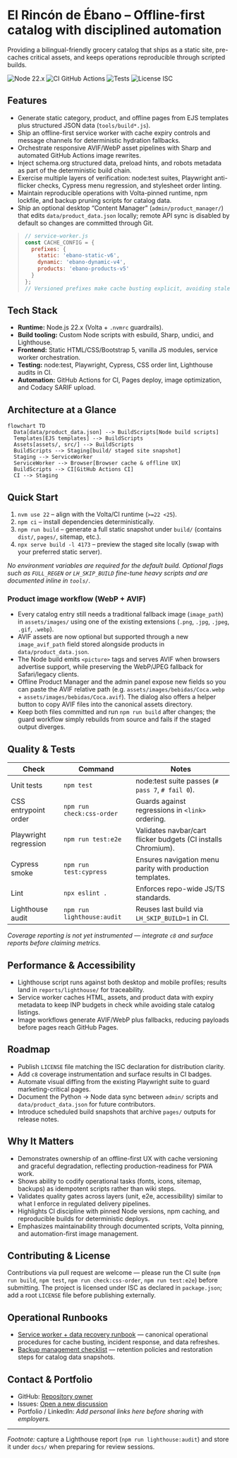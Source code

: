 # El Rincón de Ébano – Offline-first catalog with disciplined automation

Providing a bilingual-friendly grocery catalog that ships as a static site, pre-caches critical assets, and keeps operations reproducible through scripted builds.

![Node 22.x](https://img.shields.io/badge/node-22.x-339933?logo=node.js) ![CI GitHub Actions](https://img.shields.io/badge/ci-GitHub%20Actions-2088FF?logo=githubactions) ![Tests](https://img.shields.io/badge/tests-node%3Atest%20%2B%20Playwright%20%2B%20Cypress-6A5ACD?logo=github) ![License ISC](https://img.shields.io/badge/license-ISC-blue)

## Features
- Generate static category, product, and offline pages from EJS templates plus structured JSON data (`tools/build*.js`).
- Ship an offline-first service worker with cache expiry controls and message channels for deterministic hydration fallbacks. 
- Orchestrate responsive AVIF/WebP asset pipelines with Sharp and automated GitHub Actions image rewrites. 
- Inject schema.org structured data, preload hints, and robots metadata as part of the deterministic build chain. 
- Exercise multiple layers of verification: node:test suites, Playwright anti-flicker checks, Cypress menu regression, and stylesheet order linting. 
- Maintain reproducible operations with Volta-pinned runtime, npm lockfile, and backup pruning scripts for catalog data. 
- Ship an optional desktop “Content Manager” (`admin/product_manager/`) that edits `data/product_data.json` locally; remote API sync is disabled by default so changes are committed through Git.

> ```js
> // service-worker.js
> const CACHE_CONFIG = {
>   prefixes: {
>     static: 'ebano-static-v6',
>     dynamic: 'ebano-dynamic-v4',
>     products: 'ebano-products-v5'
>   }
> };
> // Versioned prefixes make cache busting explicit, avoiding stale assets after data refreshes.
> ```

## Tech Stack
- **Runtime:** Node.js 22.x (Volta + `.nvmrc` guardrails). 
- **Build tooling:** Custom Node scripts with esbuild, Sharp, undici, and Lighthouse. 
- **Frontend:** Static HTML/CSS/Bootstrap 5, vanilla JS modules, service worker orchestration. 
- **Testing:** node:test, Playwright, Cypress, CSS order lint, Lighthouse audits in CI. 
- **Automation:** GitHub Actions for CI, Pages deploy, image optimization, and Codacy SARIF upload. 

## Architecture at a Glance
```mermaid
flowchart TD
  Data[data/product_data.json] --> BuildScripts[Node build scripts]
  Templates[EJS templates] --> BuildScripts
  Assets[assets/, src/] --> BuildScripts
  BuildScripts --> Staging[build/ staged site snapshot]
  Staging --> ServiceWorker
  ServiceWorker --> Browser[Browser cache & offline UX]
  BuildScripts --> CI[GitHub Actions CI]
  CI --> Staging
```

## Quick Start
1. `nvm use 22` – align with the Volta/CI runtime (`>=22 <25`).
2. `npm ci` – install dependencies deterministically.
3. `npm run build` – generate a full static snapshot under `build/` (contains `dist/`, `pages/`, sitemap, etc.).
4. `npx serve build -l 4173` – preview the staged site locally (swap with your preferred static server).

_No environment variables are required for the default build. Optional flags such as `FULL_REGEN` or `LH_SKIP_BUILD` fine-tune heavy scripts and are documented inline in `tools/`._

### Product image workflow (WebP + AVIF)
- Every catalog entry still needs a traditional fallback image (`image_path`) in `assets/images/` using one of the existing extensions (`.png`, `.jpg`, `.jpeg`, `.gif`, `.webp`).
- AVIF assets are now optional but supported through a new `image_avif_path` field stored alongside products in `data/product_data.json`.
- The Node build emits `<picture>` tags and serves AVIF when browsers advertise support, while preserving the WebP/JPEG fallback for Safari/legacy clients.
- Offline Product Manager and the admin panel expose new fields so you can paste the AVIF relative path (e.g. `assets/images/bebidas/Coca.webp` + `assets/images/bebidas/Coca.avif`). The dialog also offers a helper button to copy AVIF files into the canonical assets directory.
- Keep both files committed and run `npm run build` after changes; the guard workflow simply rebuilds from source and fails if the staged output diverges.

## Quality & Tests
| Check | Command | Notes |
| --- | --- | --- |
| Unit tests | `npm test` | node:test suite passes (`# pass 7`, `# fail 0`). |
| CSS entrypoint order | `npm run check:css-order` | Guards against regressions in `<link>` ordering. |
| Playwright regression | `npm run test:e2e` | Validates navbar/cart flicker budgets (CI installs Chromium). |
| Cypress smoke | `npm run test:cypress` | Ensures navigation menu parity with production templates. |
| Lint | `npx eslint .` | Enforces repo-wide JS/TS standards. |
| Lighthouse audit | `npm run lighthouse:audit` | Reuses last build via `LH_SKIP_BUILD=1` in CI. |

*Coverage reporting is not yet instrumented — integrate `c8` and surface reports before claiming metrics.*

## Performance & Accessibility
- Lighthouse script runs against both desktop and mobile profiles; results land in `reports/lighthouse/` for traceability. 
- Service worker caches HTML, assets, and product data with expiry metadata to keep INP budgets in check while avoiding stale catalog listings. 
- Image workflows generate AVIF/WebP plus fallbacks, reducing payloads before pages reach GitHub Pages. 

## Roadmap
- Publish `LICENSE` file matching the ISC declaration for distribution clarity.
- Add `c8` coverage instrumentation and surface results in CI badges.
- Automate visual diffing from the existing Playwright suite to guard marketing-critical pages.
- Document the Python → Node data sync between `admin/` scripts and `data/product_data.json` for future contributors.
- Introduce scheduled build snapshots that archive `pages/` outputs for release notes.

## Why It Matters
- Demonstrates ownership of an offline-first UX with cache versioning and graceful degradation, reflecting production-readiness for PWA work. 
- Shows ability to codify operational tasks (fonts, icons, sitemap, backups) as idempotent scripts rather than wiki steps. 
- Validates quality gates across layers (unit, e2e, accessibility) similar to what I enforce in regulated delivery pipelines. 
- Highlights CI discipline with pinned Node versions, npm caching, and reproducible builds for deterministic deploys. 
- Emphasizes maintainability through documented scripts, Volta pinning, and automation-first image management. 

## Contributing & License
Contributions via pull request are welcome — please run the CI suite (`npm run build`, `npm test`, `npm run check:css-order`, `npm run test:e2e`) before submitting. The project is licensed under ISC as declared in `package.json`; add a root `LICENSE` file before publishing externally.

## Operational Runbooks
- [Service worker + data recovery runbook](docs/operations/RUNBOOK.md) — canonical operational procedures for cache busting, incident response, and data refreshes.
- [Backup management checklist](docs/operations/BACKUP.md) — retention policies and restoration steps for catalog data snapshots.

## Contact & Portfolio
- GitHub: [Repository owner](../../..)
- Issues: [Open a new discussion](../../issues/new/choose)
- Portfolio / LinkedIn: _Add personal links here before sharing with employers._

---

*Footnote:* capture a Lighthouse report (`npm run lighthouse:audit`) and store it under `docs/` when preparing for review sessions.
